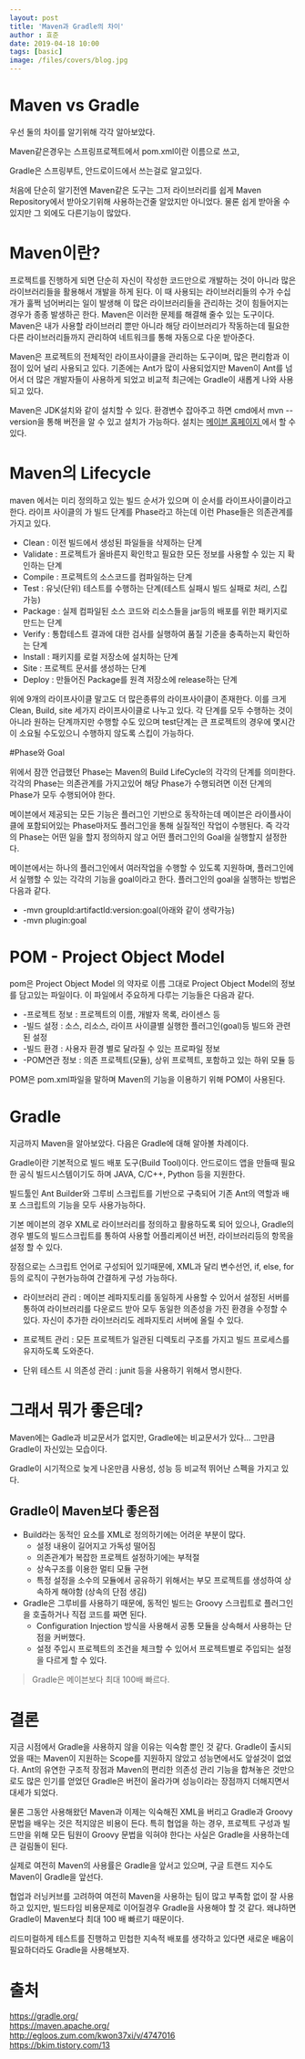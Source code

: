 ```yaml
---
layout: post
title: 'Maven과 Gradle의 차이'
author : 효준
date: 2019-04-18 10:00
tags: [basic]
image: /files/covers/blog.jpg
---
```


# Maven vs Gradle

우선 둘의 차이를 알기위해 각각 알아보았다.

Maven같은경우는 스프링프로젝트에서 pom.xml이란 이름으로 쓰고,

Gradle은 스프링부트, 안드로이드에서 쓰는걸로 알고있다.

처음에 단순히 알기전엔 Maven같은 도구는 그저 라이브러리를 쉽게 Maven Repository에서 받아오기위해 사용하는건줄 알았지만 아니었다. 물론 쉽게 받아올 수 있지만 그 외에도 다른기능이 많았다.

# Maven이란?

프로젝트를 진행하게 되면 단순히 자신이 작성한 코드만으로 개발하는 것이 아니라 많은 라이브러리들을 활용해서 개발을 하게 된다.
이 때 사용되는 라이브러리들의 수가 수십개가 훌쩍 넘어버리는 일이 발생해 이 많은 라이브러리들을 관리하는 것이 힘들어지는 경우가 종종 발생하곤 한다.
Maven은 이러한 문제를 해결해 줄수 있는 도구이다. Maven은 내가 사용할 라이브러리 뿐만 아니라 해당 라이브러리가 작동하는데 필요한 다른 라이브러리들까지 관리하여 네트워크를 통해 자동으로 다운 받아준다.

Maven은 프로젝트의 전체적인 라이프사이클을 관리하는 도구이며, 많은 편리함과 이점이 있어 널리 사용되고 있다. 기존에는 Ant가 많이 사용되었지만 Maven이 Ant를 넘어서 더 많은 개발자들이 사용하게 되었고 비교적 최근에는 Gradle이 새롭게 나와 사용되고 있다.

Maven은 JDK설치와 같이 설치할 수 있다. 환경변수 잡아주고 하면 cmd에서 mvn --version을 통해 버전을 알 수 있고 설치가 가능하다.
설치는 <a href="http://maven.apache.org/download.cgi"> 메이븐 홈페이지 </a> 에서 할 수 있다.

# Maven의 Lifecycle

maven 에서는 미리 정의하고 있는 빌드 순서가 있으며 이 순서를 라이프사이클이라고 한다. 라이프 사이클의 가 빌드 단계를 Phase라고 하는데 이런 Phase들은 의존관계를 가지고 있다.

+ Clean : 이전 빌드에서 생성된 파일들을 삭제하는 단계
+ Validate : 프로젝트가 올바른지 확인학고 필요한 모든 정보를 사용할 수 있는 지 확인하는 단계
+ Compile : 프로젝트의 소스코드를 컴파일하는 단계
+ Test : 유닛(단위) 테스트를 수행하는 단계(테스트 실패시 빌드 실패로 처리, 스킵 가능)
+ Package : 실제 컴파일된 소스 코드와 리소스들을 jar등의 배포를 위한 패키지로 만드는 단계
+ Verify : 통합테스트 결과에 대한 검사를 실행하여 품질 기준을 충족하는지 확인하는 단계
+ Install : 패키지를 로컬 저장소에 설치하는 단계
+ Site : 프로젝트 문서를 생성하는 단계
+ Deploy : 만들어진 Package를 원격 저장소에 release하는 단계

위에 9개의 라이프사이클 말고도 더 많은종류의 라이프사이클이 존재한다.
이를 크게 Clean, Build, site 세가지 라이프사이클로 나누고 있다.
각 단계를 모두 수행하는 것이 아니라 원하는 단계까지만 수행할 수도 있으며 test단계는 큰 프로젝트의 경우에 몇시간이 소요될 수도있으니 수행하지 않도록 스킵이 가능하다.

#Phase와 Goal

위에서 잠깐 언급했던 Phase는 Maven의 Build LifeCycle의 각각의 단계를 의미한다. 각각의 Phase는 의존관계를 가지고있어 해당 Phase가 수행되려면 이전 단계의 Phase가 모두 수행되어야 한다.

메이븐에서 제공되는 모든 기능은 플러그인 기반으로 동작하는데 메이븐은 라이플사이클에 포함되어있는 Phase마저도 플러그인을 통해 실질적인 작업이 수행된다. 즉 각각의 Phase는 어떤 일을 할지 정의하지 않고 어떤 플러그인의 Goal을 실행할지 설정한다.

메이븐에서는 하나의 플러그인에서 여러작업을 수행할 수 있도록 지원하며, 플러그인에서 실행할 수 있는 각각의 기능을 goal이라고 한다.
플러그인의 goal을 실행하는 방법은 다음과 같다.

+ -mvn groupId:artifactId:version:goal(아래와 같이 생략가능)
+ -mvn plugin:goal


# POM - Project Object Model
pom은 Project Object Model 의 약자로 이름 그대로 Project Object Model의 정보를 담고있는 파일이다. 이 파일에서 주요하게 다루는 기능들은 다음과 같다.

+ -프로젝트 정보 : 프로젝트의 이름, 개발자 목록, 라이센스 등
+ -빌드 설정 : 소스, 리소스, 라이프 사이클별 실행한 플러그인(goal)등 빌드와 관련된 설정
+ -빌드 환경 : 사용자 환경 별로 달라질 수 있는 프로파일 정보
+ -POM연관 정보 : 의존 프로젝트(모듈), 상위 프로젝트, 포함하고 있는 하위 모듈 등

POM은 pom.xml파일을 말하며 Maven의 기능을 이용하기 위해 POM이 사용된다.



# Gradle
지금까지 Maven을 알아보았다.
다음은 Gradle에 대해 알아볼 차례이다.

Gradle이란 기본적으로 빌드 배포 도구(Build Tool)이다.
안드로이드 앱을 만들때 필요한 공식 빌드시스템이기도 하며
JAVA, C/C++, Python 등을 지원한다.

빌드툴인 Ant Builder와 그루비 스크립트를 기반으로 구축되어
기존 Ant의 역할과 배포 스크립트의 기능을 모두 사용가능하다.

기본 메이븐의 경우 XML로 라이브러리를 정의하고 활용하도록 되어 있으나,
Gradle의 경우 별도의 빌드스크립트를 통하여 사용할 어플리케이션 버전, 라이브러리등의 항목을 설정 할 수 있다.

장점으로는 스크립트 언어로 구성되어 있기때문에, XML과 달리 변수선언, if, else, for등의 로직이 구현가능하여 간결하게 구성 가능하다.

+ 라이브러리 관리 : 메이븐 레파지토리를 동일하게 사용할 수 있어서 설정된 서버를 통하여 라이브러리를 다운로드 받아 모두 동일한 의존성을 가진 환경을 수정할 수 있다. 자신이 추가한 라이브러리도 레파지토리 서버에 올릴 수 있다.

+ 프로젝트 관리 : 모든 프로젝트가 일관된 디렉토리 구조를 가지고 빌드 프로세스를 유지하도록 도와준다.

+ 단위 테스트 시 의존성 관리 : junit 등을 사용하기 위해서 명시한다.


# 그래서 뭐가 좋은데?

Maven에는 Gadle과 비교문서가 없지만, Gradle에는 비교문서가 있다... 그만큼 Gradle이 자신있는 모습이다.

Gradle이 시기적으로 늦게 나온만큼 사용성, 성능 등 비교적 뛰어난 스펙을 가지고 있다.

## Gradle이 Maven보다 좋은점
+ Build라는 동적인 요소를 XML로 정의하기에는 어려운 부분이 많다.
    + 설정 내용이 길어지고 가독성 떨어짐
    + 의존관계가 복잡한 프로젝트 설정하기에는 부적절
    + 상속구조를 이용한 멀티 모듈 구현
    + 특정 설정을 소수의 모듈에서 공유하기 위해서는 부모 프로젝트를 생성하여 상속하게 해야함 (상속의 단점 생김)
+ Gradle은 그루비를 사용하기 때문에, 동적인 빌드는 Groovy 스크립트로 플러그인을 호출하거나 직접 코드를 짜면 된다.
    + Configuration Injection 방식을 사용해서 공통 모듈을 상속해서 사용하는 단점을 커버했다.
    + 설정 주입시 프로젝트의 조건을 체크할 수 있어서 프로젝트별로 주입되는 설정을 다르게 할 수 있다.

> Gradle은 메이븐보다 최대 100배 빠르다.

# 결론

지금 시점에서 Gradle을 사용하지 않을 이유는 익숙함 뿐인 것 같다.
Gradle이 출시되었을 때는 Maven이 지원하는 Scope를 지원하지 않았고 성능면에서도 앞설것이 없었다.
Ant의 유연한 구조적 장점과 Maven의 편리한 의존성 관리 기능을 합쳐놓은 것만으로도 많은 인기를 얻었던 Gradle은 버전이 올라가며 성능이라는 장점까지 더해지면서 대세가 되었다.

물론 그동안 사용해왔던 Maven과 이제는 익숙해진 XML을 버리고 Gradle과 Groovy문법을 배우는 것은 적지않은 비용이 든다.
특히 협업을 하는 경우, 프로젝트 구성과 빌드만을 위해 모든 팀원이 Groovy 문법을 익혀야 한다는 사실은 Gradle을 사용하는데 큰 걸림돌이 된다.

실제로 여전히 Maven의 사용률은 Gradle을 앞서고 있으며, 구글 트랜드 지수도 Maven이 Gradle을 앞선다.

협업과 러닝커브를 고려하여 여전히 Maven을 사용하는 팀이 많고 부족함 없이 잘 사용하고 있지만, 빌드타임 비용문제로 이어질경우 Gradle을 사용해야 할 것 같다. 왜냐하면 Gradle이 Maven보다 최대 100 배 빠르기 때문이다.

리드미컬하게 테스트를 진행하고 민첩한 지속적 배포를 생각하고 있다면 새로운 배움이 필요하더라도 Gradle을 사용해보자.


# 출처


<a href="https://gradle.org/">https://gradle.org/</a><br/>
<a href="https://maven.apache.org/">https://maven.apache.org/</a><br/>
<a href="http://egloos.zum.com/kwon37xi/v/4747016">http://egloos.zum.com/kwon37xi/v/4747016</a><br/>
<a href="https://bkim.tistory.com/13">https://bkim.tistory.com/13</a>




